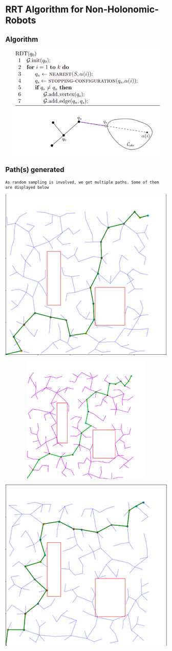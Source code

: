 # RRT Algorithm for Non-Holonomic-Robots

## Algorithm

<p align="center">
<img src="rrt_algorithm.png"/>
</p>

## Path(s) generated
	As random sampling is involved, we get multiple paths. Some of them are displayed below

<p align="center">
<img src="RRT_1.png"/>
</p>

<p align="center">
<img src="RRT_2.png"/>
</p>

<p align="center">
<img src="RRT_3.png"/>
</p>

